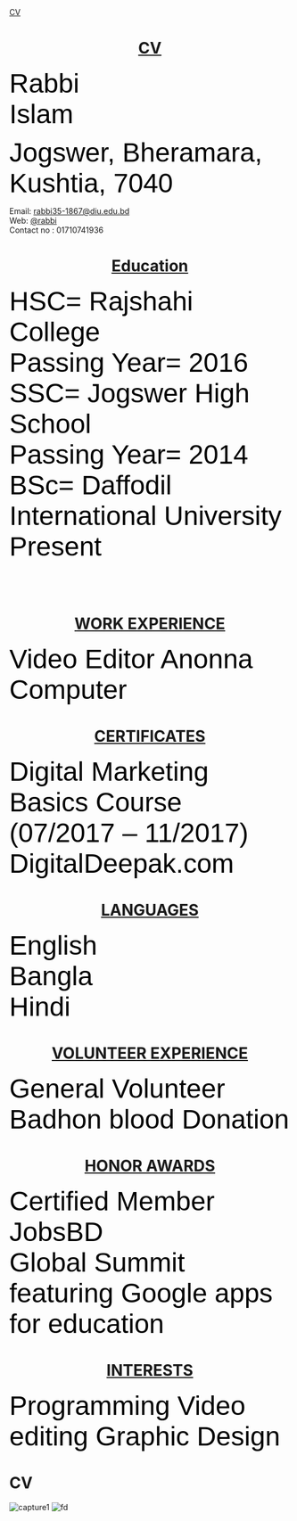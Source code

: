 <html>
<head>
<u> CV </u>

</head>

<body>
<center>
<h1>
<u> CV </u>
</h1>
</center>

<p> 
<font size="8" face="arial"color="black">
    Rabbi<br> 
    Islam<br>
 
 Jogswer, Bheramara, Kushtia, 7040<br>
</font>
 </p>
    <p> 

   Email:
   <a href=""> 
    rabbi35-1867@diu.edu.bd <br>
</a>
Web:
     <a
href ="https://sites.google.com/diu.edu.bd/rabbi-islam/home?authuser=0&fbclid=IwAR1YFEYbNypf6DI3Cg7uUiSH9sUIvmaoNksOY4zD8xP22XJkrfVC8m4wfPs">
@rabbi
</a>
    <br>
     Contact no : 01710741936<br>
 
 

   


<body>
<center>
<h1>
<u> Education </u>
</h1>
</center>
  
  <p> 
<font size="8" face="arial"color="black">
    HSC= Rajshahi College<br>
    Passing Year= 2016<br>
    SSC= Jogswer High School<br>
    Passing Year= 2014<br>
    BSc= Daffodil International University<br>
    Present<br>
    <br>
</font>
 </p>
    <p>
    
    
  <body>
<center>
<h1>
<u> WORK EXPERIENCE </u>
</h1>
</center>
  
  <p> 
<font size="8" face="arial"color="black">
   Video Editor Anonna Computer<br> 
   
</font>
 </p>
    <p>  
    
       
  <body>
<center>
<h1>
<u> CERTIFICATES </u>
</h1>
</center>
  
  <p> 
<font size="8" face="arial"color="black">
   Digital Marketing Basics Course (07/2017 – 11/2017)<br>
    DigitalDeepak.com<br> 
   
</font>
 </p>
    <p>  
  

  <body>
<center>
<h1>
<u> LANGUAGES </u>
</h1>
</center>
  
  <p> 
<font size="8" face="arial"color="black">
   English<br>
   Bangla<br>
   Hindi<br>
   
</font>
 </p>
    <p> 

 <body>
<center>
<h1>
<u> VOLUNTEER EXPERIENCE </u>
</h1>
</center>
  
  <p> 
<font size="8" face="arial"color="black">
   General Volunteer<br>
   Badhon blood Donation<br>
   
   
</font>
 </p>
    <p>
    
    
    
<center>
<h1>
<u> HONOR AWARDS </u>
</h1>
</center>
  
  <p> 
<font size="8" face="arial"color="black">
   Certiﬁed Member JobsBD<br>
 Global Summit featuring Google apps for education<br>
   
   
</font>
 </p>
    <p>

<center>
<h1>
<u> INTERESTS </u>
</h1>
</center>
  
  <p> 
<font size="8" face="arial"color="black">
   
 Programming Video editing Graphic Design<br>
   
   
</font>
 </p>
    <p>



</body>   
</html>



# CV  
![capture1](https://user-images.githubusercontent.com/42095317/49513337-dcfd6680-f8ba-11e8-999a-8acba0b16807.PNG)
![fd](https://user-images.githubusercontent.com/42095317/49513340-dcfd6680-f8ba-11e8-853b-861538d8cd92.PNG)

